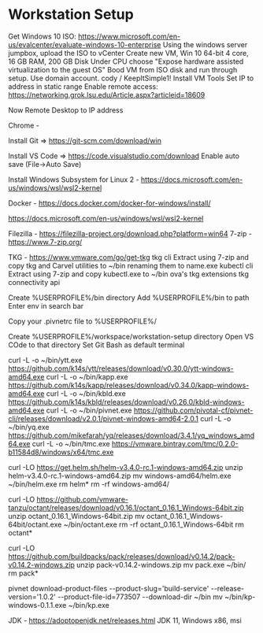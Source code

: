 # Workstation Setup

Get Windows 10 ISO: https://www.microsoft.com/en-us/evalcenter/evaluate-windows-10-enterprise
Using the windows server jumpbox, upload the ISO to vCenter
Create new VM, Win 10 64-bit
  4 core, 16 GB RAM, 200 GB Disk
  Under CPU choose "Expose hardware assisted virtualization to the guest OS"
Bood VM from ISO disk and run through setup.  Use domain account.  cody / KeepItSimple1!
Install VM Tools
Set IP to address in static range
Enable remote access: https://networking.grok.lsu.edu/Article.aspx?articleid=18609

Now Remote Desktop to IP address

Chrome - 

Install Git => https://git-scm.com/download/win

Install VS Code => https://code.visualstudio.com/download
  Enable auto save (File->Auto Save)

Install Windows Subsystem for Linux 2 - https://docs.microsoft.com/en-us/windows/wsl/wsl2-kernel

Docker - https://docs.docker.com/docker-for-windows/install/

https://docs.microsoft.com/en-us/windows/wsl/wsl2-kernel

Filezilla - https://filezilla-project.org/download.php?platform=win64
7-zip - https://www.7-zip.org/

TKG - https://www.vmware.com/go/get-tkg
  tkg cli
    Extract using 7-zip and copy tkg and Carvel utilities to ~/bin renaming them to name.exe
  kubectl cli
    Extract using 7-zip and copy kubectl.exe to ~/bin
  ova's
  tkg extensions
  tkg connectivity api


Create %USERPROFILE%/bin directory
Add %USERPROFILE%/bin to path
    Enter env in search bar

Copy your .pivnetrc file to %USERPROFILE%/

Create %USERPROFILE%/workspace/workstation-setup directory
Open VS COde to that directory
Set Git Bash as default terminal

curl -L -o ~/bin/ytt.exe https://github.com/k14s/ytt/releases/download/v0.30.0/ytt-windows-amd64.exe
curl -L -o ~/bin/kapp.exe https://github.com/k14s/kapp/releases/download/v0.34.0/kapp-windows-amd64.exe
curl -L -o ~/bin/kbld.exe https://github.com/k14s/kbld/releases/download/v0.26.0/kbld-windows-amd64.exe
curl -L -o ~/bin/pivnet.exe https://github.com/pivotal-cf/pivnet-cli/releases/download/v2.0.1/pivnet-windows-amd64-2.0.1
curl -L -o ~/bin/yq.exe https://github.com/mikefarah/yq/releases/download/3.4.1/yq_windows_amd64.exe
curl -L -o ~/bin/tmc.exe https://vmware.bintray.com/tmc/0.2.0-b11584d8/windows/x64/tmc.exe

curl -LO https://get.helm.sh/helm-v3.4.0-rc.1-windows-amd64.zip
unzip helm-v3.4.0-rc.1-windows-amd64.zip 
mv windows-amd64/helm.exe ~/bin/helm.exe
rm helm*
rm -rf windows-amd64/

curl -LO https://github.com/vmware-tanzu/octant/releases/download/v0.16.1/octant_0.16.1_Windows-64bit.zip
unzip octant_0.16.1_Windows-64bit.zip
mv octant_0.16.1_Windows-64bit/octant.exe ~/bin/octant.exe
rm -rf octant_0.16.1_Windows-64bit
rm octant*

curl -LO https://github.com/buildpacks/pack/releases/download/v0.14.2/pack-v0.14.2-windows.zip
unzip pack-v0.14.2-windows.zip
mv pack.exe ~/bin/
rm pack*


pivnet download-product-files --product-slug='build-service' --release-version='1.0.2' --product-file-id=773507 --download-dir ~/bin
mv ~/bin/kp-windows-0.1.1.exe ~/bin/kp.exe

JDK - https://adoptopenjdk.net/releases.html
    JDK 11, Windows x86, msi